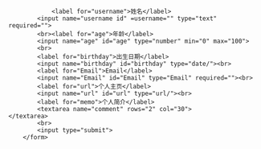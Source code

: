 <!DOCTYPE html>
<html><head>
		<meta charset="utf-8">
		<title></title>
	</head>
	<body>
		<form name="form1">
			
				<label for="username">姓名</label>
			<input name="username id" =username="" type="text" required="">
			<br><label for="age">年龄</label>
			<input name="age" id="age" type="number" min="0" max="100">
			<br>
			<label for="birthday">出生日期</label>
			<input name="birthday" id="birthday" type="date/"><br>
			<label for="Email">Email</label>
			<input name="Email" id="Email" type="Email" required=""><br>
			<label for="url">个人主页</label>
			<input name="url" id="url" type="url/"><br>
			<label for="memo">个人简介</label>
			<textarea name="comment" rows="2" col="30">			</textarea>
			<br>
			<input type="submit">
		</form>
	

</body></html>
